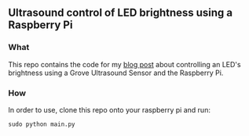 ## Ultrasound control of LED brightness using a Raspberry Pi

### What

This repo contains the code for my [blog post](https://fabioberger.github.io/blog/2013/12/21/controlling-led-brightness-with-a-grove-ultrasound-sensor-and-raspberry-pi/ "Fabio Berger Blog") about controlling an LED's brightness using a Grove Ultrasound Sensor and the Raspberry Pi. 

### How

In order to use, clone this repo onto your raspberry pi and run:

	sudo python main.py